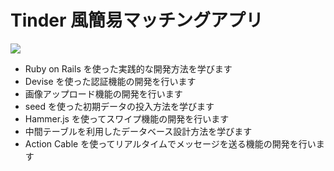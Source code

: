 # Tinder 風簡易マッチングアプリ

![](https://techpit-market-prod.s3.amazonaws.com/uploads/part_attachment/file/16753/dcf879fd-8ca0-468e-8bfa-20e8f9713efa.gif)


- Ruby on Rails を使った実践的な開発方法を学びます
- Devise を使った認証機能の開発を行います
- 画像アップロード機能の開発を行います
- seed を使った初期データの投入方法を学びます
- Hammer.js を使ってスワイプ機能の開発を行います
- 中間テーブルを利用したデータベース設計方法を学びます
- Action Cable を使ってリアルタイムでメッセージを送る機能の開発を行います

